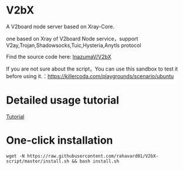 # V2bX
A V2board node server based on Xray-Core.

one based on Xray of V2board Node service，support V2ay,Trojan,Shadowsocks,Tuic,Hysteria,Anytls protocol

Find the source code here: [InazumaV/V2bX](https://github.com/InazumaV/V2bX)

If you are not sure about the script，You can use this sandbox to test it before using it.：https://killercoda.com/playgrounds/scenario/ubuntu

# Detailed usage tutorial

[Tutorial](https://v2bx.v-50.me/)

# One-click installation

```
wget -N https://raw.githubusercontent.com/rahavard01/V2bX-script/master/install.sh && bash install.sh
```
